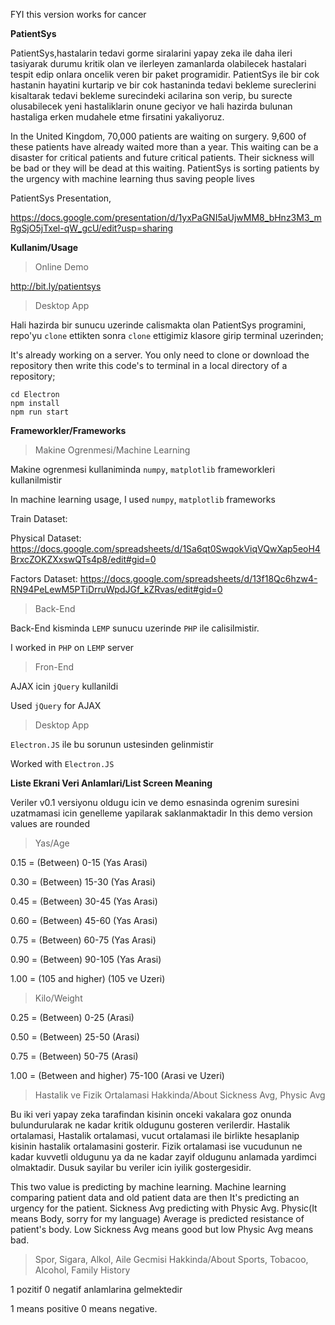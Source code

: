 FYI this version works for cancer

**PatientSys**

PatientSys,hastalarin tedavi gorme siralarini yapay zeka ile daha ileri tasiyarak durumu kritik olan ve ilerleyen zamanlarda olabilecek hastalari tespit edip onlara oncelik veren bir paket programidir. PatientSys ile bir cok hastanin hayatini kurtarip ve bir cok hastaninda tedavi bekleme sureclerini kisaltarak tedavi bekleme surecindeki acilarina son verip, bu surecte olusabilecek yeni hastaliklarin onune geciyor ve hali hazirda bulunan hastaliga erken mudahele etme firsatini yakaliyoruz.

In the United Kingdom, 70,000 patients are waiting on surgery. 9,600 of these patients have already waited more than a year. This waiting can be a disaster for critical patients and future critical patients. Their sickness will be bad or they will be dead at this waiting. PatientSys is sorting patients by the urgency with machine learning thus saving people lives

PatientSys Presentation,

https://docs.google.com/presentation/d/1yxPaGNI5aUjwMM8_bHnz3M3_mRgSjO5jTxel-qW_gcU/edit?usp=sharing

**Kullanim/Usage**

>Online Demo

http://bit.ly/patientsys



>Desktop App


Hali hazirda bir sunucu uzerinde calismakta olan PatientSys programini, repo'yu `clone` ettikten sonra `clone` ettigimiz klasore girip terminal uzerinden;

It's already working on a server. You only need to clone or download the repository then write this code's to terminal in a local directory of a repository;

```
cd Electron
npm install
npm run start
```

**Frameworkler/Frameworks**

>Makine Ogrenmesi/Machine Learning

Makine ogrenmesi kullaniminda `numpy`, `matplotlib` frameworkleri kullanilmistir

In machine learning usage, I used `numpy`, `matplotlib` frameworks

Train Dataset: 

Physical Dataset: https://docs.google.com/spreadsheets/d/1Sa6qt0SwqokViqVQwXap5eoH4BrxcZOKZXxswQTs4p8/edit#gid=0

Factors Dataset: https://docs.google.com/spreadsheets/d/13f18Qc6hzw4-RN94PeLewM5PTiDrruWpdJGf_kZRvas/edit#gid=0


>Back-End

Back-End kisminda `LEMP` sunucu uzerinde `PHP` ile calisilmistir.

I worked in `PHP` on `LEMP` server

>Fron-End

AJAX icin `jQuery` kullanildi

Used `jQuery` for AJAX

>Desktop App

`Electron.JS` ile bu sorunun ustesinden gelinmistir

Worked with `Electron.JS`


**Liste Ekrani Veri Anlamlari/List Screen Meaning**

Veriler v0.1 versiyonu oldugu icin ve demo esnasinda ogrenim suresini uzatmamasi icin genelleme yapilarak saklanmaktadir
In this demo version values are rounded

>Yas/Age

0.15 = (Between) 0-15 (Yas Arasi)     

0.30 = (Between) 15-30 (Yas Arasi)

0.45 = (Between) 30-45 (Yas Arasi)

0.60 = (Between) 45-60 (Yas Arasi)

0.75 = (Between) 60-75 (Yas Arasi)

0.90 = (Between) 90-105 (Yas Arasi)

1.00 = (105 and higher) (105 ve Uzeri)


>Kilo/Weight

0.25 = (Between) 0-25 (Arasi)

0.50 = (Between) 25-50 (Arasi)

0.75 = (Between) 50-75 (Arasi)

1.00 = (Between and higher) 75-100 (Arasi ve Uzeri)


>Hastalik ve Fizik Ortalamasi Hakkinda/About Sickness Avg, Physic Avg

Bu iki veri yapay zeka tarafindan kisinin onceki vakalara goz onunda bulundurularak ne kadar kritik oldugunu gosteren verilerdir. Hastalik ortalamasi, Hastalik ortalamasi, vucut ortalamasi ile birlikte hesaplanip kisinin hastalik ortalamasini gosterir. Fizik ortalamasi ise vucudunun ne kadar kuvvetli oldugunu ya da ne kadar zayif oldugunu anlamada yardimci olmaktadir. Dusuk sayilar bu veriler icin iyilik gostergesidir. 

This two value is predicting by machine learning. Machine learning comparing patient data and old patient data are then It's predicting an urgency for the patient. Sickness Avg predicting with Physic Avg. Physic(It means Body, sorry for my language) Average is predicted resistance of patient's body. Low Sickness Avg means good but low Physic Avg means bad.


>Spor, Sigara, Alkol, Aile Gecmisi Hakkinda/About Sports, Tobacoo, Alcohol, Family History

1 pozitif 0 negatif anlamlarina gelmektedir

1 means positive 0 means negative.





